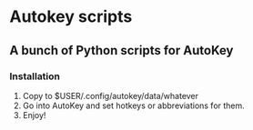 # Autokey scripts

## A bunch of Python scripts for AutoKey

### Installation

1. Copy to $USER/.config/autokey/data/whatever
2. Go into AutoKey and set hotkeys or abbreviations for them.
3. Enjoy!
